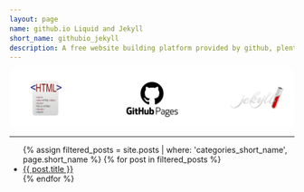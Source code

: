 ```yaml
---
layout: page
name: github.io Liquid and Jekyll
short_name: githubio_jekyll
description: A free website building platform provided by github, plenty of developers are using it include my self. Jekyll is backend framework of this service. It's worth that gitlab also provide very similar service called gitlab page.
---
```


<img src="/pictures/github-page.png" alt="centered image" width="1500" height="auto"> 


---

<ul>
  {% assign filtered_posts = site.posts | where: 'categories_short_name', page.short_name %}
  {% for post in filtered_posts %}
    <li><a href="{{ post.url }}">{{ post.title }}</a></li>
  {% endfor %}
</ul>

